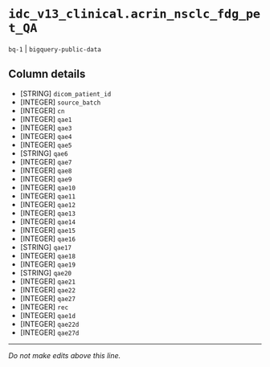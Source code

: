 # `idc_v13_clinical.acrin_nsclc_fdg_pet_QA`
`bq-1` | `bigquery-public-data`

## Column details
* [STRING]    `dicom_patient_id`
* [INTEGER]   `source_batch`
* [INTEGER]   `cn`
* [INTEGER]   `qae1`
* [INTEGER]   `qae3`
* [INTEGER]   `qae4`
* [INTEGER]   `qae5`
* [STRING]    `qae6`
* [INTEGER]   `qae7`
* [INTEGER]   `qae8`
* [INTEGER]   `qae9`
* [INTEGER]   `qae10`
* [INTEGER]   `qae11`
* [INTEGER]   `qae12`
* [INTEGER]   `qae13`
* [INTEGER]   `qae14`
* [INTEGER]   `qae15`
* [INTEGER]   `qae16`
* [STRING]    `qae17`
* [INTEGER]   `qae18`
* [INTEGER]   `qae19`
* [STRING]    `qae20`
* [INTEGER]   `qae21`
* [INTEGER]   `qae22`
* [INTEGER]   `qae27`
* [INTEGER]   `rec`
* [INTEGER]   `qae1d`
* [INTEGER]   `qae22d`
* [INTEGER]   `qae27d`

-------------------------------------------------------------------------------
*Do not make edits above this line.*
